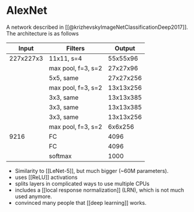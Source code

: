 # AlexNet

A network described in [[@krizhevskyImageNetClassificationDeep2017]]. The architecture is as follows

| Input | Filters | Output |
|-|-|-|
|227x227x3 | 11x11, s=4 | 55x55x96 |
| | max pool, f=3, s=2 | 27x27x96 |
| | 5x5, same | 27x27x256 |
| | max pool, f=3, s=2 | 13x13x256 |
| | 3x3, same | 13x13x385 |
| | 3x3, same | 13x13x385 |
| | 3x3, same | 13x13x256
| | max pool, f=3, s=2 | 6x6x256 |
| 9216 | FC | 4096 |
| | FC | 4096 |
| | softmax | 1000 |

- Similarity to [[LeNet-5]], but much bigger (~60M parameters).
- uses [[ReLU]] activations
- splits layers in complicated ways to use multiple CPUs
- includes a [[local response normalization]] (LRN), which is not much used anymore.
- convinced many people that [[deep learning]] works.